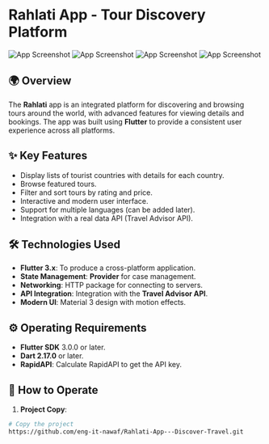 # **Rahlati App - Tour Discovery Platform**

![App Screenshot](screenshots/assets/images/1.png)
![App Screenshot](screenshots/assets/images/3.png)
![App Screenshot](screenshots/assets/images/4.png)
![App Screenshot](screenshots/assets/images/2.png)

## 🌍 **Overview**
The **Rahlati** app is an integrated platform for discovering and browsing tours around the world, with advanced features for viewing details and bookings. The app was built using **Flutter** to provide a consistent user experience across all platforms.

## ✨ **Key Features**
- Display lists of tourist countries with details for each country.
- Browse featured tours.
- Filter and sort tours by rating and price.
- Interactive and modern user interface.
- Support for multiple languages ​​(can be added later).
- Integration with a real data API (Travel Advisor API).

## 🛠 **Technologies Used**
- **Flutter 3.x**: To produce a cross-platform application.
- **State Management**: **Provider** for case management.
- **Networking**: HTTP package for connecting to servers.
- **API Integration**: Integration with the **Travel Advisor API**.
- **Modern UI**: Material 3 design with motion effects.

## ⚙️ **Operating Requirements**
- **Flutter SDK** 3.0.0 or later.
- **Dart 2.17.0** or later.
- **RapidAPI**: Calculate RapidAPI to get the API key.

## 🚀 **How to Operate**

1. **Project Copy**:
```bash
# Copy the project
https://github.com/eng-it-nawaf/Rahlati-App---Discover-Travel.git

